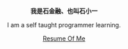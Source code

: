 <div align = "center">
	<p><strong>我是石金融、也叫石小一</strong></p>
	<p>I am a self­ taught programmer learning.</p>
	<a href="https://resume.shijinrong.cn" target="_blank">Resume Of Me</a>
</div>

